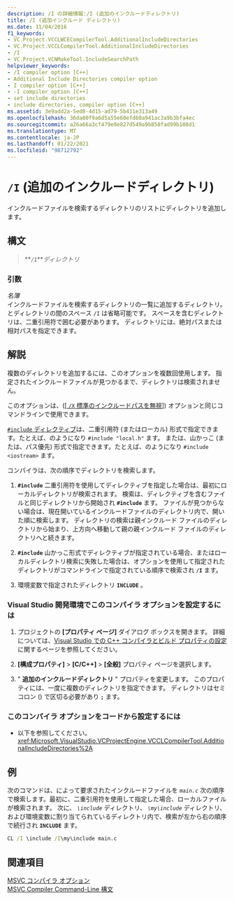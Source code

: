 ```yaml
---
description: /I の詳細情報:/I (追加のインクルードディレクトリ)
title: /I (追加インクルード ディレクトリ)
ms.date: 11/04/2016
f1_keywords:
- VC.Project.VCCLWCECompilerTool.AdditionalIncludeDirectories
- VC.Project.VCCLCompilerTool.AdditionalIncludeDirectories
- /I
- VC.Project.VCNMakeTool.IncludeSearchPath
helpviewer_keywords:
- /I compiler option [C++]
- Additional Include Directories compiler option
- I compiler option [C++]
- -I compiler option [C++]
- set include directories
- include directories, compiler option [C++]
ms.assetid: 3e9add2a-5ed8-4d15-ad79-5b411e313a49
ms.openlocfilehash: 36da00f9a6d5a55e60efd60a941ac3a9b3bfa4ec
ms.sourcegitcommit: a26a66a3cf479e0e827d549a9b850fad99b108d1
ms.translationtype: MT
ms.contentlocale: ja-JP
ms.lasthandoff: 01/22/2021
ms.locfileid: "98712792"
---
```

# <a name="i-additional-include-directories"></a>`/I` (追加のインクルードディレクトリ)

インクルードファイルを検索するディレクトリのリストにディレクトリを追加します。

## <a name="syntax"></a>構文

> **`/I`***ディレクトリ*

### <a name="arguments"></a>引数

*名簿*\
インクルードファイルを検索するディレクトリの一覧に追加するディレクトリ。 とディレクトリの間のスペース `/I` は省略可能です。  スペースを含むディレクトリは、二重引用符で囲む必要があります。 ディレクトリには、絶対パスまたは相対パスを指定できます。

## <a name="remarks"></a>解説

複数のディレクトリを追加するには、このオプションを複数回使用します。 指定されたインクルードファイルが見つかるまで、ディレクトリは検索されません。

このオプションは、([[ `/X` 標準のインクルードパスを無視](x-ignore-standard-include-paths.md)]) オプションと同じコマンドラインで使用できます。

[ `#include` ディレクティブ](../../preprocessor/hash-include-directive-c-cpp.md)は、二重引用符 (またはローカル) 形式で指定できます。たとえば、のようになり `#include "local.h"` ます。 または、山かっこ (または、パス優先) 形式で指定できます。たとえば、のようになり `#include <iostream>` ます。

コンパイラは、次の順序でディレクトリを検索します。

1. **`#include`** 二重引用符を使用してディレクティブを指定した場合は、最初にローカルディレクトリが検索されます。 検索は、ディレクティブを含むファイルと同じディレクトリから開始され **`#include`** ます。 ファイルが見つからない場合は、現在開いているインクルードファイルのディレクトリ内で、開いた順に検索します。 ディレクトリの検索は親インクルード ファイルのディレクトリから始まり、上方向へ移動して親の親インクルード ファイルのディレクトリへと続きます。

1. **`#include`** 山かっこ形式でディレクティブが指定されている場合、またはローカルディレクトリ検索に失敗した場合は、オプションを使用して指定されたディレクトリがコマンドラインで指定されている順序で検索され **`/I`** ます。

1. 環境変数で指定されたディレクトリ **`INCLUDE`** 。

### <a name="to-set-this-compiler-option-in-the-visual-studio-development-environment"></a>Visual Studio 開発環境でこのコンパイラ オプションを設定するには

1. プロジェクトの **[プロパティ ページ]** ダイアログ ボックスを開きます。 詳細については、[Visual Studio での C++ コンパイラとビルド プロパティの設定](../working-with-project-properties.md)に関するページを参照してください。

1. **[構成プロパティ]**  >  **[C/C++]**  >  **[全般]** プロパティ ページを選択します。

1. " **追加のインクルードディレクトリ** " プロパティを変更します。 このプロパティには、一度に複数のディレクトリを指定できます。 ディレクトリはセミコロン () で区切る必要があり **`;`** ます。

### <a name="to-set-this-compiler-option-programmatically"></a>このコンパイラ オプションをコードから設定するには

- 以下を参照してください。<xref:Microsoft.VisualStudio.VCProjectEngine.VCCLCompilerTool.AdditionalIncludeDirectories%2A>

## <a name="example"></a>例

次のコマンドは、によって要求されたインクルードファイルを *`main.c`* 次の順序で検索します。最初に、二重引用符を使用して指定した場合、ローカルファイルが検索されます。 次に、 *`\include`* ディレクトリ、 *`\my\include`* ディレクトリ、および環境変数に割り当てられているディレクトリ内で、検索が左から右の順序で続行され **`INCLUDE`** ます。

```cmd
CL /I \include /I\my\include main.c
```

## <a name="see-also"></a>関連項目

[MSVC コンパイラ オプション](compiler-options.md)<br/>
[MSVC Compiler Command-Line 構文](compiler-command-line-syntax.md)
